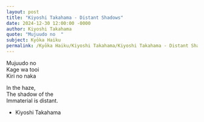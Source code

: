 ```yaml
---
layout: post
title: "Kiyoshi Takahama - Distant Shadows"
date: 2024-12-30 12:00:00 -0000
author: Kiyoshi Takahama
quote: "Mujuudo no  "
subject: Kyōka Haiku
permalink: /Kyōka Haiku/Kiyoshi Takahama/Kiyoshi Takahama - Distant Shadows
---
```


Mujuudo no  
Kage wa tooi  
Kiri no naka  

In the haze,  
The shadow of the  
Immaterial is distant.

- Kiyoshi Takahama
